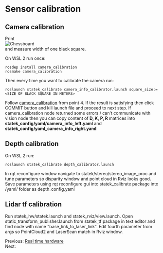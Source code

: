 # Sensor calibration
## Camera calibration
Print </br> 
![Chessboard](chessboard.png) </br> 
and measure width of one black square.

On WSL 2 run once:
```
rosdep install camera_calibration
rosmake camera_calibration
```
Then every time you want to calibrate the camera run:
```
roslaunch statek_calibrate camera_info_calibrator.launch square_size:=<SIZE OF BLACK SQUARE IN METERS>
```
Follow [camera_calibration](http://wiki.ros.org/camera_calibration/Tutorials/StereoCalibration) from point 4.
If the result is satisfying then click COMMIT button and kill launch file and proceed to next step. If camera_calibration node returned some errors / can't communicate with vision node then you can copy content of **D, K, P, R** matrices into **statek_config/yaml/camera_info_left.yaml** and **statek_config/yaml_camera_info_right.yaml**

## Depth calibration
On WSL 2 run:
```
roslaunch statek_calibrate depth_calibrator.launch
```
In rqt reconfigure window navigate to statek/stereo/stereo_image_proc and tune parameters so disparity window and point cloud in Rviz looks good. Save parameters using rqt reconfigure gui into statek_calibrate package into /yaml/ folder as depth_config.yaml

## Lidar tf calibration
Run statek_hw/statek.launch and statek_rviz/view.launch.
Open static_transform_publisher.launch from statek_tf package in text editor and find node with name "base_link_to_laser_link". Edit fourth parameter from args so PointCloud2 and LaserScan match in Rviz window.

Previous: [Real time hardware](https://github.com/Tai-Min/Statek-UAV/blob/master/instructions/05_rt_hardware_preparation.md) </br>
Next: []()
